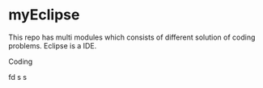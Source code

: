 # myEclipse
This repo has multi modules which consists of different solution of coding problems.
Eclipse is a IDE.

Coding

fd
s
s
